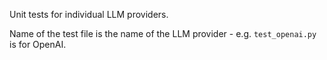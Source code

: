 Unit tests for individual LLM providers. 

Name of the test file is the name of the LLM provider - e.g. `test_openai.py` is for OpenAI. 
